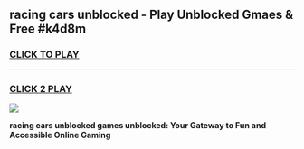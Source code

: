 
## racing cars unblocked - Play Unblocked Gmaes & Free #k4d8m
<h3>
<a href="https://news.freeplayer.one?title=racing_cars_unblocked&ref=26F">CLICK TO PLAY</a></h3>
<hr>

<h3>
<a href="https://news.freeplayer.one?title=racing_cars_unblocked&ref=26F">CLICK 2 PLAY</a>
  
</h3>

<a href="https://news.freeplayer.one?title=racing_cars_unblocked&ref=26F/"><img src="https://clearcache.store/games.png"></a>


**racing cars unblocked games unblocked: Your Gateway to Fun and Accessible Online Gaming**
